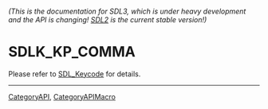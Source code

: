 ###### (This is the documentation for SDL3, which is under heavy development and the API is changing! [SDL2](https://wiki.libsdl.org/SDL2/) is the current stable version!)
# SDLK_KP_COMMA

Please refer to [SDL_Keycode](SDL_Keycode) for details.

----
[CategoryAPI](CategoryAPI), [CategoryAPIMacro](CategoryAPIMacro)


